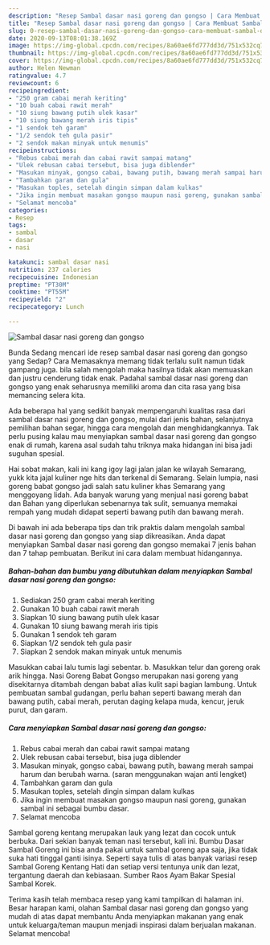 ```yaml
---
description: "Resep Sambal dasar nasi goreng dan gongso | Cara Membuat Sambal dasar nasi goreng dan gongso Yang Enak Dan Lezat"
title: "Resep Sambal dasar nasi goreng dan gongso | Cara Membuat Sambal dasar nasi goreng dan gongso Yang Enak Dan Lezat"
slug: 0-resep-sambal-dasar-nasi-goreng-dan-gongso-cara-membuat-sambal-dasar-nasi-goreng-dan-gongso-yang-enak-dan-lezat
date: 2020-09-13T08:01:38.169Z
image: https://img-global.cpcdn.com/recipes/8a60ae6fd777dd3d/751x532cq70/sambal-dasar-nasi-goreng-dan-gongso-foto-resep-utama.jpg
thumbnail: https://img-global.cpcdn.com/recipes/8a60ae6fd777dd3d/751x532cq70/sambal-dasar-nasi-goreng-dan-gongso-foto-resep-utama.jpg
cover: https://img-global.cpcdn.com/recipes/8a60ae6fd777dd3d/751x532cq70/sambal-dasar-nasi-goreng-dan-gongso-foto-resep-utama.jpg
author: Helen Newman
ratingvalue: 4.7
reviewcount: 6
recipeingredient:
- "250 gram cabai merah keriting"
- "10 buah cabai rawit merah"
- "10 siung bawang putih ulek kasar"
- "10 siung bawang merah iris tipis"
- "1 sendok teh garam"
- "1/2 sendok teh gula pasir"
- "2 sendok makan minyak untuk menumis"
recipeinstructions:
- "Rebus cabai merah dan cabai rawit sampai matang"
- "Ulek rebusan cabai tersebut, bisa juga diblender"
- "Masukan minyak, gongso cabai, bawang putih, bawang merah sampai harum dan berubah warna. (saran menggunakan wajan anti lengket)"
- "Tambahkan garam dan gula"
- "Masukan toples, setelah dingin simpan dalam kulkas"
- "Jika ingin membuat masakan gongso maupun nasi goreng, gunakan sambal ini sebagai bumbu dasar."
- "Selamat mencoba"
categories:
- Resep
tags:
- sambal
- dasar
- nasi

katakunci: sambal dasar nasi 
nutrition: 237 calories
recipecuisine: Indonesian
preptime: "PT30M"
cooktime: "PT55M"
recipeyield: "2"
recipecategory: Lunch

---
```



![Sambal dasar nasi goreng dan gongso](https://img-global.cpcdn.com/recipes/8a60ae6fd777dd3d/751x532cq70/sambal-dasar-nasi-goreng-dan-gongso-foto-resep-utama.jpg)

Bunda Sedang mencari ide resep sambal dasar nasi goreng dan gongso yang Sedap? Cara Memasaknya memang tidak terlalu sulit namun tidak gampang juga. bila salah mengolah maka hasilnya tidak akan memuaskan dan justru cenderung tidak enak. Padahal sambal dasar nasi goreng dan gongso yang enak seharusnya memiliki aroma dan cita rasa yang bisa memancing selera kita.

Ada beberapa hal yang sedikit banyak mempengaruhi kualitas rasa dari sambal dasar nasi goreng dan gongso, mulai dari jenis bahan, selanjutnya pemilihan bahan segar, hingga cara mengolah dan menghidangkannya. Tak perlu pusing kalau mau menyiapkan sambal dasar nasi goreng dan gongso enak di rumah, karena asal sudah tahu triknya maka hidangan ini bisa jadi suguhan spesial.

Hai sobat makan, kali ini kang igoy lagi jalan jalan ke wilayah Semarang, yukk kita jajal kuliner nge hits dan terkenal di Semarang. Selain lumpia, nasi goreng babat gongso jadi salah satu kuliner khas Semarang yang menggoyang lidah. Ada banyak warung yang menjual nasi goreng babat dan Bahan yang diperlukan sebenarnya tak sulit, semuanya memakai rempah yang mudah didapat seperti bawang putih dan bawang merah.


Di bawah ini ada beberapa tips dan trik praktis dalam mengolah sambal dasar nasi goreng dan gongso yang siap dikreasikan. Anda dapat menyiapkan Sambal dasar nasi goreng dan gongso memakai 7 jenis bahan dan 7 tahap pembuatan. Berikut ini cara dalam membuat hidangannya.

<!--inarticleads1-->

##### Bahan-bahan dan bumbu yang dibutuhkan dalam menyiapkan Sambal dasar nasi goreng dan gongso:

1. Sediakan 250 gram cabai merah keriting
1. Gunakan 10 buah cabai rawit merah
1. Siapkan 10 siung bawang putih ulek kasar
1. Gunakan 10 siung bawang merah iris tipis
1. Gunakan 1 sendok teh garam
1. Siapkan 1/2 sendok teh gula pasir
1. Siapkan 2 sendok makan minyak untuk menumis


Masukkan cabai lalu tumis lagi sebentar. b. Masukkan telur dan goreng orak arik hingga. Nasi Goreng Babat Gongso merupakan nasi goreng yang disekitarnya ditambah dengan babat alias kulit sapi bagian lambung. Untuk pembuatan sambal gudangan, perlu bahan seperti bawang merah dan bawang putih, cabai merah, perutan daging kelapa muda, kencur, jeruk purut, dan garam. 

<!--inarticleads2-->

##### Cara menyiapkan Sambal dasar nasi goreng dan gongso:

1. Rebus cabai merah dan cabai rawit sampai matang
1. Ulek rebusan cabai tersebut, bisa juga diblender
1. Masukan minyak, gongso cabai, bawang putih, bawang merah sampai harum dan berubah warna. (saran menggunakan wajan anti lengket)
1. Tambahkan garam dan gula
1. Masukan toples, setelah dingin simpan dalam kulkas
1. Jika ingin membuat masakan gongso maupun nasi goreng, gunakan sambal ini sebagai bumbu dasar.
1. Selamat mencoba


Sambal goreng kentang merupakan lauk yang lezat dan cocok untuk berbuka. Dari sekian banyak teman nasi tersebut, kali ini. Bumbu Dasar Sambal Goreng ini bisa anda pakai untuk sambal goreng apa saja, jika tidak suka hati tinggal ganti isinya. Seperti saya tulis di atas banyak variasi resep Sambal Goreng Kentang Hati dan setiap versi tentunya unik dan lezat, tergantung daerah dan kebiasaan. Sumber Raos Ayam Bakar Spesial Sambal Korek. 

Terima kasih telah membaca resep yang kami tampilkan di halaman ini. Besar harapan kami, olahan Sambal dasar nasi goreng dan gongso yang mudah di atas dapat membantu Anda menyiapkan makanan yang enak untuk keluarga/teman maupun menjadi inspirasi dalam berjualan makanan. Selamat mencoba!
